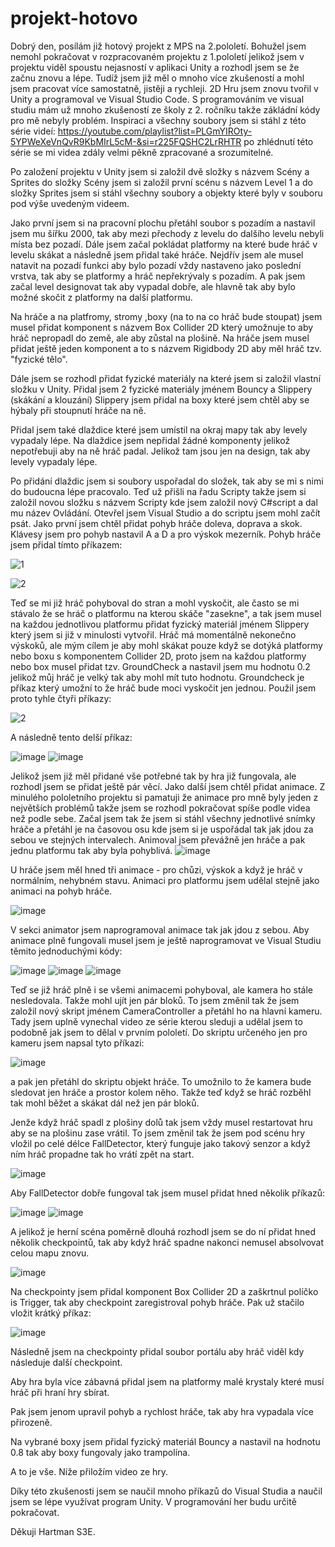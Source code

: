 # projekt-hotovo

Dobrý den, posílám již hotový projekt z MPS na 2.pololetí. Bohužel jsem nemohl pokračovat v rozpracovaném projektu z 1.pololetí jelikož jsem v projektu viděl spoustu nejasností v aplikaci Unity a rozhodl jsem se že začnu znovu a lépe. Tudíž jsem již měl o mnoho více zkušeností a mohl jsem pracovat více samostatně, jistěji a rychleji. 2D Hru jsem znovu tvořil v Unity a programoval ve Visual Studio Code. S programováním ve visual studiu mám už mnoho zkušeností ze školy z 2. ročníku takže zákládní kódy pro mě nebyly problém. Inspiraci a všechny soubory jsem si stáhl z této série videí: https://youtube.com/playlist?list=PLGmYIROty-5YPWeXeVnQvR9KbMIrL5cM-&si=r225FQSHC2LrRHTR po zhlédnutí této série se mi videa zdály velmi pěkně zpracované a srozumitelné.

Po založení projektu v Unity jsem si založil dvě složky s názvem Scény a Sprites do složky Scény jsem si založil první scénu s názvem Level 1 a do složky Sprites jsem si stáhl všechny soubory a objekty které byly v souboru pod výše uvedeným videem.

Jako první jsem si na pracovní plochu přetáhl soubor s pozadím a nastavil jsem mu šířku 2000, tak aby mezi přechody z levelu do dalšího levelu nebyli místa bez pozadí.
Dále jsem začal pokládat platformy na které bude hráč v levelu skákat a následně jsem přidal také hráče. Nejdřív jsem ale musel natavit na pozadí funkci aby bylo pozadí vždy nastaveno jako poslední vrstva, tak aby se platformy a hráč nepřekrývaly s pozadím. A pak jsem začal level designovat tak aby vypadal dobře, ale hlavně tak aby bylo možné skočit z platformy na další platformu.

Na hráče a na platfromy, stromy ,boxy (na to na co hráč bude stoupat) jsem musel přidat komponent s názvem Box Collider 2D který umožnuje to aby hráč nepropadl do země, ale aby zůstal na plošině. Na hráče jsem musel přidat ještě jeden komponent a to s názvem Rigidbody 2D aby měl hráč tzv. "fyzické tělo".


Dále jsem se rozhodl přidat fyzické materiály na které jsem si založil vlastní složku v Unity. Přidal jsem 2 fyzické materiály jménem Bouncy a Slippery (skákání a klouzání) Slippery jsem přidal na boxy které jsem chtěl aby se hýbaly při stoupnutí hráče na ně.

Přidal jsem také dlaždice které jsem umístil na okraj mapy tak aby levely vypadaly lépe. Na dlaždice jsem nepřidal žádné komponenty jelikož nepotřebuji aby na ně hráč padal. Jelikož tam jsou jen na design, tak aby levely vypadaly lépe.

Po přidání dlaždic jsem si soubory uspořadal do složek, tak aby se mi s nimi do budoucna lépe pracovalo.
Teď už přišli na řadu Scripty takže jsem si založil novou složku s názvem Scripty kde jsem založil nový C#script a dal mu název Ovládání. Otevřel jsem Visual Studio a do scriptu jsem mohl začít psát. Jako první jsem chtěl přidat pohyb hráče doleva, doprava a skok. Klávesy jsem pro pohyb nastavil A a D a pro výskok mezerník. Pohyb hráče jsem přidal tímto příkazem:

![1](https://github.com/hartmanjan1/projekt-hotovo/assets/156115281/48f3134f-d601-49cb-93f5-57c92e36e365)

![2](https://github.com/hartmanjan1/projekt-hotovo/assets/156115281/ef1b9e16-dbb1-49bc-ae02-ed6cdc2c3aa8)

Teď se mi již hráč pohyboval do stran a mohl vyskočit, ale často se mi stávalo že se hráč o platformu na kterou skáče "zasekne", a tak jsem musel na každou jednotlivou platformu přidat fyzický materiál jménem Slippery který jsem si již v minulosti vytvořil.
Hráč má momentálně nekonečno výskoků,  ale mým cílem je aby mohl skákat pouze když se dotýká platformy nebo boxu s komponentem Collider 2D, proto jsem na každou platformy nebo box musel přidat tzv. GroundCheck a nastavil jsem mu hodnotu 0.2 jelikož můj hráč je velký tak aby mohl mít tuto hodnotu. Groundcheck je příkaz který umožní to že hráč bude moci vyskočit jen jednou.
Použil jsem proto tyhle čtyři příkazy:

![2](https://github.com/hartmanjan1/projekt-hotovo/assets/156115281/99480746-d79a-48e0-b553-95cdc3dbc422)

A následně tento delší příkaz: 

![image](https://github.com/hartmanjan1/projekt-hotovo/assets/156115281/1db8cb38-a84f-4ae4-b13b-1bc433608532)
![image](https://github.com/hartmanjan1/projekt-hotovo/assets/156115281/bdba37eb-2e6c-4015-9582-4662a6d337d0)

Jelikož jsem již měl přidané vše potřebné tak by hra již fungovala, ale rozhodl jsem se přidat ještě pár věcí.
Jako další jsem chtěl přidat animace. Z minulého pololetního projektu si pamatuji že animace pro mně byly jeden z největších problémů takže jsem se rozhodl pokračovat spíše podle videa než podle sebe.
Začal jsem tak že jsem si stáhl všechny jednotlivé snímky hráče a přetáhl je na časovou osu kde jsem si je uspořádal tak jak jdou za sebou ve stejných intervalech. Animoval jsem převážně jen hráče a pak jednu platformu tak aby byla pohyblivá. 
![image](https://github.com/hartmanjan1/projekt-hotovo/assets/156115281/9e0c1565-649b-4c0a-b4fc-037aa06f26b5)

U hráče jsem měl hned tři animace - pro chůzi, výskok a když je hráč v normálním, nehybném stavu.
Animaci pro platformu jsem udělal stejně jako animaci na pohyb hráče.

![image](https://github.com/hartmanjan1/projekt-hotovo/assets/156115281/b3621219-ef6b-4026-9b5d-3447d83dafe1)

V sekci animator jsem naprogramoval animace tak jak jdou z sebou.
Aby animace plně fungovali musel jsem je ještě naprogramovat ve Visual Studiu těmito jednoduchými kódy: 

![image](https://github.com/hartmanjan1/projekt-hotovo/assets/156115281/c72f4c12-44b3-48a5-8f1c-1f2f9e2e3abb)
![image](https://github.com/hartmanjan1/projekt-hotovo/assets/156115281/be8c8f8e-0cb6-41c3-aabc-00ccc79b01fc)
![image](https://github.com/hartmanjan1/projekt-hotovo/assets/156115281/c711b75f-6c95-4ba0-ab25-da934db9f77c)

Teď se již hráč plně i se všemi animacemi pohyboval, ale kamera ho stále nesledovala. Takže mohl ujít jen pár bloků. To jsem změnil tak že jsem založil nový skript jménem CameraController a přetáhl ho na hlavní kameru. Tady jsem uplně vynechal video ze série kterou sleduji a udělal jsem to podobně jak jsem to dělal v prvním pololetí. Do skriptu určeného jen pro kameru jsem napsal tyto příkazi: 

![image](https://github.com/hartmanjan1/projekt-hotovo/assets/156115281/660ad16d-b298-4dba-9a39-ef2f3aab3d41)

a pak jen přetáhl do skriptu objekt hráče. To umožnilo to že kamera bude sledovat jen hráče a prostor kolem něho. Takže teď když se hráč rozběhl tak mohl běžet a skákat dál než jen pár bloků.

Jenže když hráč spadl z plošiny dolů tak jsem vždy musel restartovat hru aby se na plošinu zase vrátil. To jsem změnil tak že jsem pod scénu hry vložil po celé délce FallDetector, který funguje jako takový senzor a když ním hráč propadne tak ho vrátí zpět na start.

![image](https://github.com/hartmanjan1/projekt-hotovo/assets/156115281/5e6172d5-95f2-4faf-8e3d-e238097d7bff)

Aby FallDetector dobře fungoval tak jsem musel přidat hned několik příkazů: 

![image](https://github.com/hartmanjan1/projekt-hotovo/assets/156115281/e5b49539-66c3-4876-9a85-37b12660814e)
![image](https://github.com/hartmanjan1/projekt-hotovo/assets/156115281/cd7b1689-705a-4ad0-a8fe-03e2d19b5d08)

A jelikož je herní scéna poměrně dlouhá rozhodl jsem se do ní přidat hned několik checkpointů, tak aby když hráč spadne nakonci nemusel absolvovat celou mapu znovu.

![image](https://github.com/hartmanjan1/projekt-hotovo/assets/156115281/2774e96e-2603-43cb-9df9-b4fb27af942d)

Na checkpointy jsem přidal komponent Box Collider 2D a zaškrtnul políčko is Trigger, tak aby checkpoint zaregistroval pohyb hráče.
Pak už stačilo vložit krátký příkaz:

![image](https://github.com/hartmanjan1/projekt-hotovo/assets/156115281/b650fa4e-cc02-493c-9461-71438e238762) 

Následně jsem na checkpointy přidal soubor portálu aby hráč viděl kdy následuje další checkpoint.

Aby hra byla více zábavná přidal jsem na platformy malé krystaly které musí hráč při hraní hry sbírat.

Pak jsem jenom upravil pohyb a rychlost hráče, tak aby hra vypadala více přirozeně.

Na vybrané boxy jsem přidal fyzický materiál Bouncy a nastavil na hodnotu 0.8 tak aby boxy fungovaly jako trampolína.

A to je vše. Níže přiložím video ze hry. 

Díky této zkušenosti jsem se naučil mnoho příkazů do Visual Studia a naučil jsem se lépe využívat program Unity.
V programování her budu určitě pokračovat.

Děkuji Hartman S3E.











